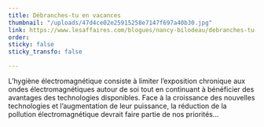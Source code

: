 ```yaml
---
title: Débranches-tu en vacances
thumbnail: "/uploads/47d4ce02e25915258e7147f697a40b30.jpg"
link: https://www.lesaffaires.com/blogues/nancy-bilodeau/debranches-tu-en-vacances-limportance-dune-nouvelle-hygiene-electromagnetique/634722
order: 
sticky: false
sticky_transfo: false

---
```

L’hygiène électromagnétique consiste à limiter l’exposition chronique aux ondes électromagnétiques autour de soi tout en continuant à bénéficier des avantages des technologies disponibles. Face à la croissance des nouvelles technologies et l’augmentation de leur puissance, la réduction de la pollution électromagnétique devrait faire partie de nos priorités...